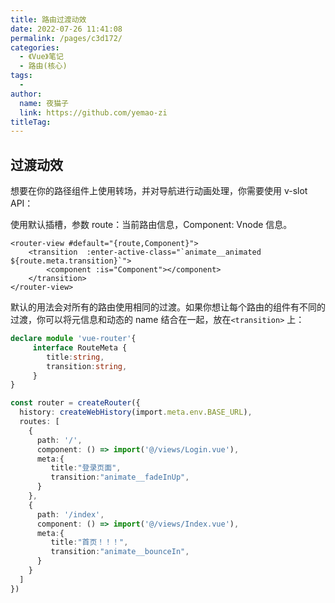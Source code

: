 ```yaml
---
title: 路由过渡动效
date: 2022-07-26 11:41:08
permalink: /pages/c3d172/
categories:
  - 《Vue》笔记
  - 路由(核心)
tags:
  - 
author: 
  name: 夜猫子
  link: https://github.com/yemao-zi
titleTag: 
---
```

## 过渡动效

想要在你的路径组件上使用转场，并对导航进行动画处理，你需要使用 v-slot API：

使用默认插槽，参数 route：当前路由信息，Component: Vnode 信息。

```vue
<router-view #default="{route,Component}">
    <transition  :enter-active-class="`animate__animated ${route.meta.transition}`">
        <component :is="Component"></component>
    </transition>
</router-view>
```
默认的用法会对所有的路由使用相同的过渡。如果你想让每个路由的组件有不同的过渡，你可以将元信息和动态的 name 结合在一起，放在`<transition>` 上： 

```typescript
declare module 'vue-router'{
     interface RouteMeta {
        title:string,
        transition:string,
     }
}

const router = createRouter({
  history: createWebHistory(import.meta.env.BASE_URL),
  routes: [
    {
      path: '/',
      component: () => import('@/views/Login.vue'),
      meta:{
         title:"登录页面",
         transition:"animate__fadeInUp",
      }
    },
    {
      path: '/index',
      component: () => import('@/views/Index.vue'),
      meta:{
         title:"首页！！！",
         transition:"animate__bounceIn",
      }
    }
  ]
})
```

